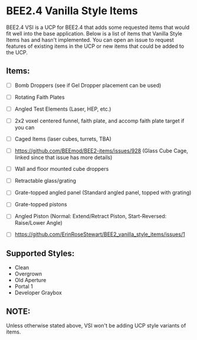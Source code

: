 # BEE2.4 Vanilla Style Items


BEE2.4 VSI is a UCP for BEE2.4 that adds some requested items that would fit well into the base application. Below is a list of items that Vanilla Style Items has and hasn't implemented. You can open an issue to request features of existing items in the UCP or new items that could be added to the UCP. 


## Items:
 - [ ] Bomb Droppers \(see if Gel Dropper placement can be used)
 - [ ] Rotating Faith Plates
 - [ ] Angled Test Elements \(Laser, HEP, etc.)
 - [ ] 2x2 voxel centered funnel, faith plate, and accomp faith plate target if you can
 - [ ] Caged Items \(laser cubes, turrets, TBA)
 - [ ] https://github.com/BEEmod/BEE2-items/issues/928 \(Glass Cube Cage, linked since that issue has more details)
 - [ ] Wall and floor mounted cube droppers
 - [ ] Retractable glass/grating
 - [ ] Grate-topped angled panel \(Standard angled panel, topped with grating)
 - [ ] Grate-topped pistons
 - [ ] Angled Piston \(Normal: Extend/Retract Piston, Start-Reversed: Raise/Lower Angle)
 - [ ] https://github.com/ErinRoseStewart/BEE2_vanilla_style_items/issues/1


## Supported Styles:
 - Clean
 - Overgrown
 - Old Aperture
 - Portal 1
 - Developer Graybox

## NOTE:
Unless otherwise stated above, VSI won't be adding UCP style variants of items.
